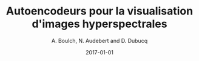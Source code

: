 ---
title: "Autoencodeurs pour la visualisation d'images hyperspectrales"
author: "A. Boulch, N. Audebert and D. Dubucq"
collection: publications
permalink:
date: 2017-01-01
type: conference
venue: 'XXVI colloque Gretsi'
venue2: 
venue3:
paperurl:
arxivurl: 
halurl: 
codeurl: 
mediumurl: 
blogurl: 
pdfurl: 'https://aboulch.github.io/files/2017_gretsi-autoencodeurs.pdf'
slidesurl: 
posterurl: 'https://aboulch.github.io/files/posters/2017_gretsi-autoencodeurs_poster.pdf'
teaser: '2017-GRETSI-ae.png'
note:
noteimportant: 
---